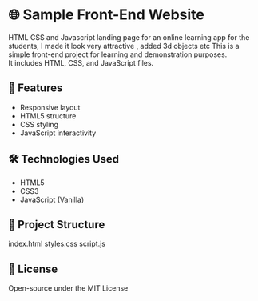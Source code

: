 # 🌐 Sample Front-End Website
HTML CSS and Javascript landing page for an online learning app for the students, I made it look very attractive , added 3d objects etc
This is a simple front-end project for learning and demonstration purposes.  
It includes HTML, CSS, and JavaScript files.

## 🚀 Features
- Responsive layout
- HTML5 structure
- CSS styling
- JavaScript interactivity

## 🛠️ Technologies Used
- HTML5
- CSS3
- JavaScript (Vanilla)

## 📁 Project Structure
index.html
styles.css
script.js

## 📄 License
Open-source under the MIT License
